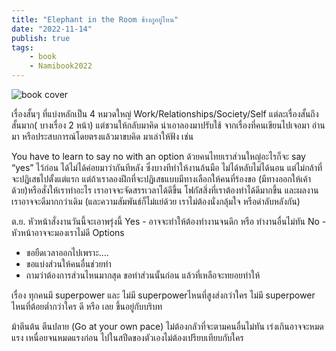 ```yaml
---
title: "Elephant in the Room ช้างกูอยู่ไหน"
date: "2022-11-14"
publish: true
tags:
    - book
    - Namibook2022
---
```


![book cover](/posts/elephant-in-the-room/cover.webp)

เรื่องสั้นๆ ที่แบ่งหลักเป็น 4 หมวดใหญ่ Work/Relationships/Society/Self แต่ละเรื่องสั้นถึงสั้นมาก( บางเรื่อง 2 หน้า) แต่ชวนให้กลับมาคิด น่าเอาลองมาปรับใช้ จากเรื่องที่คนเขียนไปเจอมา อ่านมา หรือประสบการณ์โดยตรงแล้วมาขบคิด มาเล่าให้ฟัง เช่น

You have to learn to say no with an option ด้วยคนไทยเราส่วนใหญ่อะไรก็จะ say “yes” ไว้ก่อน ได้ไม่ได้ค่อยมาว่ากันทีหลัง ซึ่งบางทีทำให้งานล้นมือ ไม่ได้หลับไม่ได้นอน แต่ไม่กล้าที่จะปฏิเสธไปตั้งแต่แรก แต่ถ้าเราลองฝึกที่จะปฏิเสธแบบมีทางเลือกให้คนที่ร้องขอ (มีทางออกให้เค้าด้วย)หรือสั่งให้เราทำอะไร เราอาจจะจัดสรรเวลาได้ดีขึ้น  โฟกัสสิ่งที่เราต้องทำได้ดีมากขึ้น และผลงานเราอาจจะดีมากกว่าเดิม (และความสัมพันธ์ก็ไม่แย่ด้วย เราไม่ต้องนั่งกลุ้มใจ หรือด่าลับหลังกัน) 

ต.ย. หัวหน้าสั่งงานวันนี้จะเอาพรุ่งนี้
Yes - อาจจะทำให้ต้องทำงานจนดึก หรือ ทำงานอื่นไม่ทัน
No - หัวหน้าอาจจะมองเราไม่ดี
Options
- ขอยืดเวลาออกไปเพราะ….
- ขอแบ่งส่วนให้คนอื่นช่วยทำ
- ถามว่าต้องการส่วนไหนมากสุด ขอทำส่วนนั้นก่อน แล้วที่เหลือจะทยอยทำให้

เรื่อง ทุกคนมี superpower และ ไม่มี superpowerไหนที่สูงส่งกว่าใคร ไม่มี superpower ไหนที่ต้อยต่ำกว่าใคร ดี หรือ เลย ขึ้นอยู่กับบริบท

ม้าตีนต้น ตีนปลาย (Go at your own pace) ไม่ต้องกลัวที่จะตามคนอื่นไม่ทัน เร่งเกินอาจจะหมดแรง เหนื่อยจนหมดแรงก่อน ไปในสปีดของตัวเองไม่ต้องเปรียบเทียบกับใคร